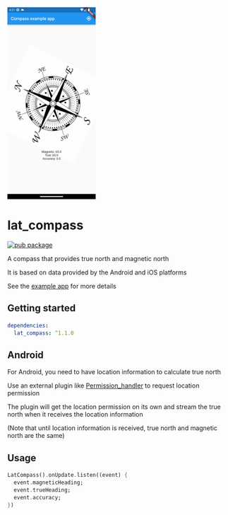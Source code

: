 <img src="https://raw.githubusercontent.com/ClaudeChey/lat_compass/main/images/screenshot.gif" width=200>


# lat_compass

[![pub package](https://img.shields.io/pub/v/lat_compass.svg)](https://pub.dartlang.org/packages/lat_compass)

A compass that provides true north and magnetic north

It is based on data provided by the Android and iOS platforms

See the [example app](https://github.com/ClaudeChey/lat_compass/blob/main/example/lib/main.dart) for more details


## Getting started

```yaml
dependencies:
  lat_compass: ^1.1.0
```


## Android
For Android, you need to have location information to calculate true north

Use an external plugin like [Permission_handler](https://pub.dev/packages/permission_handler)  to request location permission

The plugin will get the location permission on its own and stream the true north when it receives the location information

(Note that until location information is received, true north and magnetic north are the same)


## Usage
```dart
LatCompass().onUpdate.listen((event) {
  event.magneticHeading;
  event.trueHeading;
  event.accuracy;
})
```
